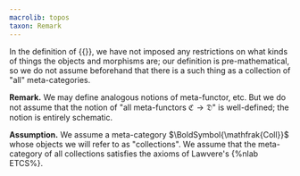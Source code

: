 ```yaml
---
macrolib: topos
taxon: Remark
---
```


In the definition of {{<cref frct-001F>}}, we have not imposed any restrictions on what kinds of
things the objects and morphisms are; our definition is pre-mathematical, so we
do not assume beforehand that there is a such thing as a collection of "all"
meta-categories.

**Remark.** We may define analogous notions of meta-functor, etc. But we do not
assume that the notion of "all meta-functors $\mathfrak{C}\to\mathfrak{D}$" is
well-defined; the notion is entirely schematic.


**Assumption.** We assume a meta-category $\BoldSymbol{\mathfrak{Coll}}$ whose
objects we will refer to as "collections". We assume that the meta-category of all collections satisfies the axioms of Lawvere's {%nlab ETCS%}.

